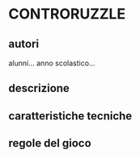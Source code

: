 # CONTRORUZZLE

## autori
alunni... anno scolastico...

## descrizione

## caratteristiche tecniche

## regole del gioco

###  

